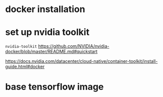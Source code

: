 # docker installation 

# set up nvidia toolkit 
```nvidia-toolkit```
https://github.com/NVIDIA/nvidia-docker/blob/master/README.md#quickstart

https://docs.nvidia.com/datacenter/cloud-native/container-toolkit/install-guide.html#docker

# base tensorflow image  



